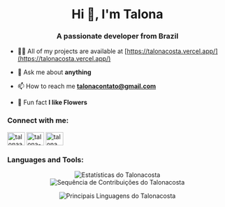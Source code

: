 <h1 align="center">Hi 👋, I'm Talona</h1>
<h3 align="center">A passionate developer from Brazil</h3>



- 👨‍💻 All of my projects are available at [https://talonacosta.vercel.app/](https://talonacosta.vercel.app/)

- 💬 Ask me about **anything**

- 📫 How to reach me **talonacontato@gmail.com**

- 🌺 Fun fact **I like Flowers**

<h3 align="left">Connect with me:</h3>
<p align="left">
<a href="https://twitter.com/talonaa_" target="blank"><img align="center" src="https://raw.githubusercontent.com/rahuldkjain/github-profile-readme-generator/master/src/images/icons/Social/twitter.svg" alt="talonaa_" height="30" width="40" /></a>
<a href="https://linkedin.com/in/talona-costa" target="blank"><img align="center" src="https://raw.githubusercontent.com/rahuldkjain/github-profile-readme-generator/master/src/images/icons/Social/linked-in-alt.svg" alt="talona-costa" height="30" width="40" /></a>
<a href="https://discord.gg/f5dBAWrXkB" target="blank"><img align="center" src="https://raw.githubusercontent.com/rahuldkjain/github-profile-readme-generator/master/src/images/icons/Social/discord.svg" alt="talona_" height="30" width="40" /></a>
</p>

<h3 align="left">Languages and Tools:</h3>

<div align="center">

![Estatísticas do Talonacosta](https://github-readme-stats.vercel.app/api?username=Talonacosta&theme=midnight-purple&show_icons=true&hide_border=false&count_private=true) ![Sequência de Contribuições do Talonacosta](https://github-readme-streak-stats.herokuapp.com/?user=Talonacosta&theme=midnight-purple&hide_border=false)

</div>

<div align="center">

![Principais Linguagens do Talonacosta](https://github-readme-stats.vercel.app/api/top-langs/?username=Talonacosta&theme=midnight-purple&show_icons=true&hide_border=false&layout=compact)

</div>

